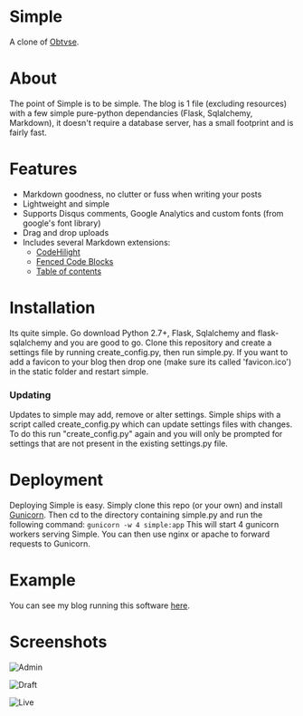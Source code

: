 Simple
================
A clone of [Obtvse](http://github.com/NateW/obtvse).

About
============
The point of Simple is to be simple. The blog is 1 file (excluding resources) with a few simple pure-python dependancies (Flask, Sqlalchemy, Markdown), it doesn't require a database server, has a small footprint and is fairly fast.

Features
============
* Markdown goodness, no clutter or fuss when writing your posts
* Lightweight and simple
* Supports Disqus comments, Google Analytics and custom fonts (from google's font library)
* Drag and drop uploads
* Includes several Markdown extensions:
    * [CodeHilight](http://pythonhosted.org/Markdown/extensions/code_hilite.html)
    * [Fenced Code Blocks](http://pythonhosted.org/Markdown/extensions/fenced_code_blocks.html)
    * [Table of contents](http://pythonhosted.org/Markdown/extensions/toc.html)

Installation
============
Its quite simple. Go download Python 2.7+, Flask, Sqlalchemy and flask-sqlalchemy and you are good to go.
Clone this repository and create a settings file by running create_config.py, then run simple.py. If you want to add a favicon to your blog then drop one (make sure its called 'favicon.ico') in the static folder and restart simple.

### Updating
Updates to simple may add, remove or alter settings. Simple ships with a script called create_config.py which can update settings files with changes.
To do this run "create_config.py" again and you will only be prompted for settings that are not present in the existing settings.py file.

Deployment
============
Deploying Simple is easy. Simply clone this repo (or your own) and install [Gunicorn](http://gunicorn.org/).
Then cd to the directory containing simple.py and run the following command:
``gunicorn -w 4 simple:app``
This will start 4 gunicorn workers serving Simple. You can then use nginx or apache to forward requests to Gunicorn.

Example
============
You can see my blog running this software [here](http://tomforb.es/simple).

Screenshots
===========
![Admin](http://i.imgur.com/M4i0ahm.png)

![Draft](http://i.imgur.com/KkGtlTx.png)

![Live](http://i.imgur.com/tsiSsED.png)

